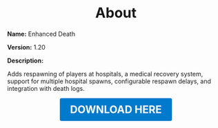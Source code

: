 <h1 style="text-align:center; font-size:2rem; font-weight:bold;">About</h1>

**Name:**
Enhanced Death

**Version:**
1.20

**Description:**

Adds respawning of players at hospitals, a medical recovery system, support for multiple hospital spawns, configurable respawn delays, and integration with death logs.




<p align="center"><a href="https://github.com/LiliaFramework/Modules/raw/refs/heads/gh-pages/enhanceddeath.zip" style="display:inline-block;padding:12px 24px;font-size:1.5rem;font-weight:bold;text-decoration:none;color:#fff;background-color:var(--md-primary-fg-color,#007acc);border-radius:4px;">DOWNLOAD HERE</a></p>
